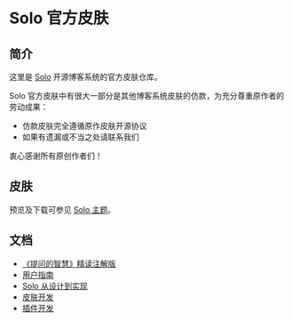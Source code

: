 # Solo 官方皮肤

## 简介

这里是 [Solo](https://github.com/88250/solo) 开源博客系统的官方皮肤仓库。

Solo 官方皮肤中有很大一部分是其他博客系统皮肤的仿款，为充分尊重原作者的劳动成果：

* 仿款皮肤完全遵循原作皮肤开源协议
* 如果有遗漏或不当之处请联系我们

衷心感谢所有原创作者们！

## 皮肤

预览及下载可参见 [Solo 主题](https://solo.b3log.org/#themes)。

## 文档

* [《提问的智慧》精读注解版](https://hacpai.com/article/1536377163156)
* [用户指南](https://hacpai.com/article/1492881378588)
* [Solo 从设计到实现](https://hacpai.com/article/1537690756242)
* [皮肤开发](https://hacpai.com/article/1493814851007)
* [插件开发](https://docs.google.com/document/pub?id=15H7Q3EBo-44v61Xp_epiYY7vK_gPJLkQaT7T1gkE64w&pli=1)
